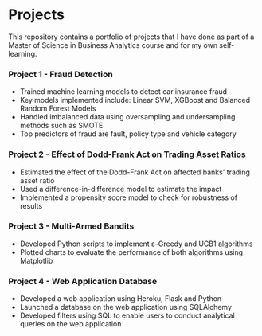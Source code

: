 # Projects
This repository contains a portfolio of projects that I have done as part of a Master of Science in Business Analytics course and for my own self-learning. 


### Project 1 - Fraud Detection 
- Trained machine learning models to detect car insurance fraud 
- Key models implemented include: Linear SVM, XGBoost and Balanced Random Forest Models
- Handled imbalanced data using oversampling and undersampling methods such as SMOTE
- Top predictors of fraud are fault, policy type and vehicle category 


### Project 2 - Effect of Dodd-Frank Act on Trading Asset Ratios
- Estimated the effect of the Dodd-Frank Act on affected banks' trading asset ratio 
- Used a difference-in-difference model to estimate the impact
- Implemented a propensity score model to check for robustness of results 


### Project 3 - Multi-Armed Bandits 
- Developed Python scripts to implement ɛ-Greedy and UCB1 algorithms
- Plotted charts to evaluate the performance of both algorithms using Matplotlib 


### Project 4 - Web Application Database
- Developed a web application using Heroku, Flask and Python 
- Launched a database on the web application using SQLAlchemy
- Developed filters using SQL to enable users to conduct analytical queries on the web application 
